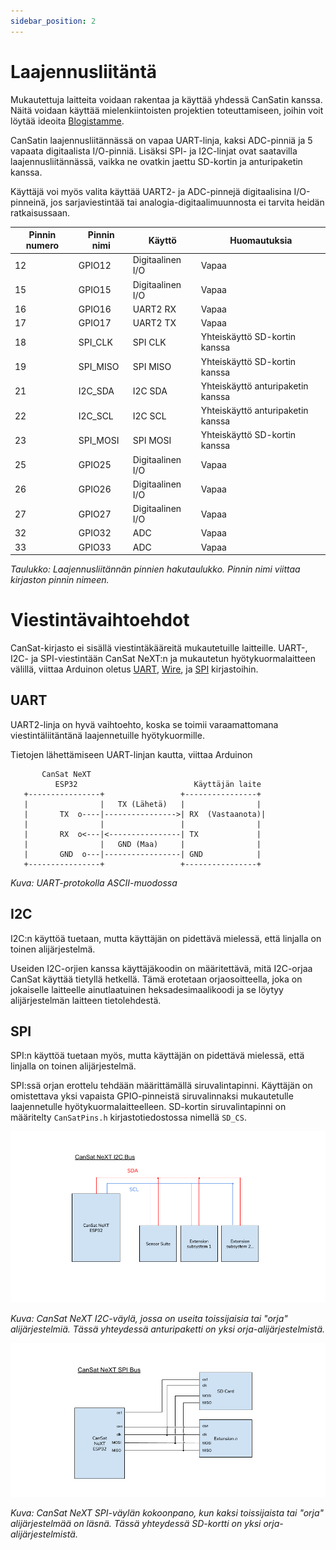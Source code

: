 ```yaml
---
sidebar_position: 2
---
```


# Laajennusliitäntä

Mukautettuja laitteita voidaan rakentaa ja käyttää yhdessä CanSatin kanssa. Näitä voidaan käyttää mielenkiintoisten projektien toteuttamiseen, joihin voit löytää ideoita [Blogistamme](/blog).

CanSatin laajennusliitännässä on vapaa UART-linja, kaksi ADC-pinniä ja 5 vapaata digitaalista I/O-pinniä. Lisäksi SPI- ja I2C-linjat ovat saatavilla laajennusliitännässä, vaikka ne ovatkin jaettu SD-kortin ja anturipaketin kanssa.

Käyttäjä voi myös valita käyttää UART2- ja ADC-pinnejä digitaalisina I/O-pinneinä, jos sarjaviestintää tai analogia-digitaalimuunnosta ei tarvita heidän ratkaisussaan.

| Pinnin numero | Pinnin nimi | Käyttö        | Huomautuksia               |
|---------------|-------------|---------------|----------------------------|
| 12            | GPIO12      | Digitaalinen I/O | Vapaa                     |
| 15            | GPIO15      | Digitaalinen I/O | Vapaa                     |
| 16            | GPIO16      | UART2 RX      | Vapaa                     |
| 17            | GPIO17      | UART2 TX      | Vapaa                     |
| 18            | SPI_CLK     | SPI CLK       | Yhteiskäyttö SD-kortin kanssa |
| 19            | SPI_MISO    | SPI MISO      | Yhteiskäyttö SD-kortin kanssa |
| 21            | I2C_SDA     | I2C SDA       | Yhteiskäyttö anturipaketin kanssa |
| 22            | I2C_SCL     | I2C SCL       | Yhteiskäyttö anturipaketin kanssa |
| 23            | SPI_MOSI    | SPI MOSI      | Yhteiskäyttö SD-kortin kanssa |
| 25            | GPIO25      | Digitaalinen I/O | Vapaa                     |
| 26            | GPIO26      | Digitaalinen I/O | Vapaa                     |
| 27            | GPIO27      | Digitaalinen I/O | Vapaa                     |
| 32            | GPIO32      | ADC           | Vapaa                     |
| 33            | GPIO33      | ADC           | Vapaa                     |

*Taulukko: Laajennusliitännän pinnien hakutaulukko. Pinnin nimi viittaa kirjaston pinnin nimeen.*

# Viestintävaihtoehdot

CanSat-kirjasto ei sisällä viestintäkääreitä mukautetuille laitteille. UART-, I2C- ja SPI-viestintään CanSat NeXT:n ja mukautetun hyötykuormalaitteen välillä, viittaa Arduinon oletus [UART](https://docs.arduino.cc/learn/communication/uart/), [Wire](https://docs.arduino.cc/learn/communication/wire/), ja [SPI](https://docs.arduino.cc/learn/communication/spi/) kirjastoihin.

## UART

UART2-linja on hyvä vaihtoehto, koska se toimii varaamattomana viestintäliitäntänä laajennetuille hyötykuormille.

Tietojen lähettämiseen UART-linjan kautta, viittaa Arduinon

```
       CanSat NeXT
          ESP32                          Käyttäjän laite
   +----------------+                 +----------------+
   |                |   TX (Lähetä)   |                |
   |       TX  o----|---------------->| RX  (Vastaanota)|
   |                |                 |                |
   |       RX  o<---|<----------------| TX             |
   |                |   GND (Maa)     |                |
   |       GND  o---|-----------------| GND            |
   +----------------+                 +----------------+
```
*Kuva: UART-protokolla ASCII-muodossa*


## I2C

I2C:n käyttöä tuetaan, mutta käyttäjän on pidettävä mielessä, että linjalla on toinen alijärjestelmä.

Useiden I2C-orjien kanssa käyttäjäkoodin on määritettävä, mitä I2C-orjaa CanSat käyttää tietyllä hetkellä. Tämä erotetaan orjaosoitteella, joka on jokaiselle laitteelle ainutlaatuinen heksadesimaalikoodi ja se löytyy alijärjestelmän laitteen tietolehdestä.

## SPI

SPI:n käyttöä tuetaan myös, mutta käyttäjän on pidettävä mielessä, että linjalla on toinen alijärjestelmä.

SPI:ssä orjan erottelu tehdään määrittämällä siruvalintapinni. Käyttäjän on omistettava yksi vapaista GPIO-pinneistä siruvalinnaksi mukautetulle laajennetulle hyötykuormalaitteelleen. SD-kortin siruvalintapinni on määritelty ``CanSatPins.h`` kirjastotiedostossa nimellä ``SD_CS``.

![CanSat NeXT I2C-väylä.](./img/i2c_bus2.png)

*Kuva: CanSat NeXT I2C-väylä, jossa on useita toissijaisia tai "orja" alijärjestelmiä. Tässä yhteydessä anturipaketti on yksi orja-alijärjestelmistä.*

![CanSat NeXT I2C-väylä.](./img/spi_bus.png)

*Kuva: CanSat NeXT SPI-väylän kokoonpano, kun kaksi toissijaista tai "orja" alijärjestelmää on läsnä. Tässä yhteydessä SD-kortti on yksi orja-alijärjestelmistä.*